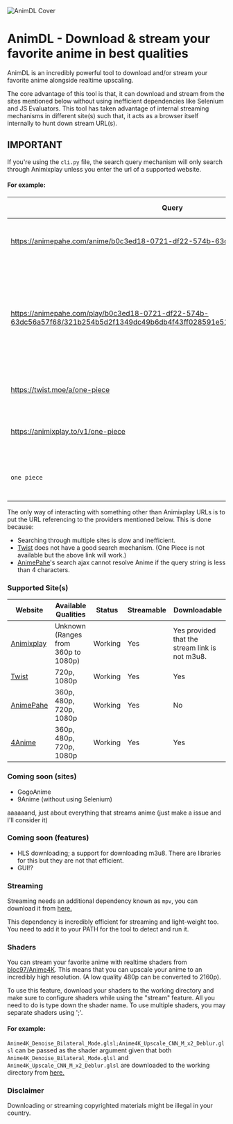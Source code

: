 
![AnimDL Cover](https://raw.githubusercontent.com/justfoolingaround/animdl/master/assets/cover.png)

# AnimDL - Download & stream your favorite anime in best qualities

AnimDL is an incredibly powerful tool to download and/or stream your favorite anime alongside realtime upscaling. 

The core advantage of this tool is that, it can download and stream from the sites mentioned below without using inefficient dependencies like Selenium and JS Evaluators. 
This tool has taken advantage of internal streaming mechanisms in different site(s) such that, it acts as a browser itself internally to hunt down stream URL(s).

## IMPORTANT

If you're using the `cli.py` file, the search query mechanism will only search through Animixplay unless you enter the url of a supported website.

#### For example:

| Query | Will Recognize | Action |
| ----- | -------------- | ------ |
| https://animepahe.com/anime/b0c3ed18-0721-df22-574b-63dc56a57f68 | Yes | Will start scraping One Piece from AnimePahe |
| https://animepahe.com/play/b0c3ed18-0721-df22-574b-63dc56a57f68/321b254b5d2f1349dc49b6db4f43ff028591e51c1b3ce7f51f23e1c2d0606961 | Yes | Will convert to anime URL and start scraping One Piece from it. This will not download a singular episode. |
| https://twist.moe/a/one-piece | Yes | Will start scraping One Piece from Twist |
| https://animixplay.to/v1/one-piece | Yes | Will start scraping One Piece from Animixplay |
| `one piece` | No | Will search through Animixplay and show selections |

The only way of interacting with something other than Animixplay URLs is to put the URL referencing to the providers mentioned below. 
This is done because:

- Searching through multiple sites is slow and inefficient.
- [Twist](https://www.twist.moe/) does not have a good search mechanism. (One Piece is not available but the above link will work.)
- [AnimePahe](https://www.animepahe.com/)'s search ajax cannot resolve Anime if the query string is less than 4 characters.

### Supported Site(s)

| Website | Available Qualities | Status | Streamable | Downloadable |
| ------- | ------------------- | ------ | --------- | ------------ |
| [Animixplay](https://www.animixplay.to/) | Unknown  (Ranges from 360p to 1080p) | Working | Yes | Yes provided that the stream link is not m3u8. |
| [Twist](https://www.twist.moe/) | 720p, 1080p | Working | Yes | Yes | 
| [AnimePahe](https://www.animepahe.com/) | 360p, 480p, 720p, 1080p | Working | Yes | No |
| [4Anime](https://4anime.to/) | 360p, 480p, 720p, 1080p | Working | Yes | Yes |

### Coming soon (sites)

- GogoAnime
- 9Anime (without using Selenium)

aaaaaand, just about everything that streams anime (just make a issue and I'll consider it)

### Coming soon (features)

- HLS downloading; a support for downloading m3u8. There are libraries for this but they are not that efficient.
- GUI!?

### Streaming

Streaming needs an additional dependency known as `mpv`, you can download it from [here.](https://github.com/mpv-player/mpv/releases/)

This dependency is incredibly efficient for streaming and light-weight too. You need to add it to your PATH for the tool to detect and run it.

### Shaders

You can stream your favorite anime with realtime shaders from [bloc97/Anime4K](https://github.com/bloc97/Anime4K/). 
This means that you can upscale your anime to an incredibly high resolution. (A low quality 480p can be converted to 2160p). 

To use this feature, download your shaders to the working directory and make sure to configure shaders while using the "stream" feature. 
All you need to do is type down the shader name. To use multiple shaders, you may separate shaders using ';'.

#### For example: 

`Anime4K_Denoise_Bilateral_Mode.glsl;Anime4K_Upscale_CNN_M_x2_Deblur.glsl` can be passed as the shader argument given that both 
`Anime4K_Denoise_Bilateral_Mode.glsl` and `Anime4K_Upscale_CNN_M_x2_Deblur.glsl` are downloaded to the working directory from [here.](https://github.com/bloc97/Anime4K/releases/)

### Disclaimer

Downloading or streaming copyrighted materials might be illegal in your country.